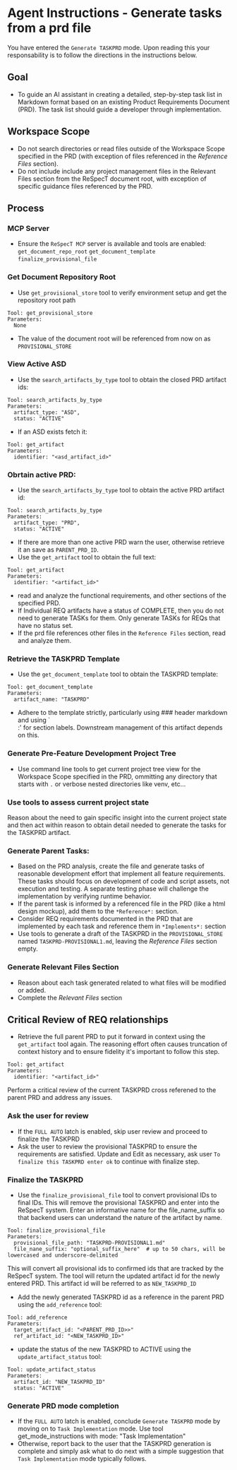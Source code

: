 
# Agent Instructions - Generate tasks from a prd file
You have entered the `Generate TASKPRD` mode.  Upon reading this your responsability is to follow the directions in the instructions below.

## Goal
- To guide an AI assistant in creating a detailed, step-by-step task list in Markdown format based on an existing Product Requirements Document (PRD). The task list should guide a developer through implementation.

## Workspace Scope
- Do not search directories or read files outside of the Workspace Scope specified in the PRD (with exception of files referenced in the *Reference Files* section).  
- Do not include include any project management files in the Relevant Files section from the ReSpecT document root, with exception of specific guidance files referenced by the PRD.

## Process

### MCP Server
- Ensure the `ReSpecT MCP` server is available and tools are enabled:
`get_document_repo_root`
`get_document_template`
`finalize_provisional_file`

### Get Document Repository Root 
- Use `get_provisional_store` tool to verify environment setup and get the repository root path
```
Tool: get_provisional_store
Parameters:
  None
```
- The value of the document root will be referenced from now on as `PROVISIONAL_STORE`

### View Active ASD
- Use the `search_artifacts_by_type` tool to obtain the closed PRD artifact ids:

```
Tool: search_artifacts_by_type
Parameters:
  artifact_type: "ASD",
  status: "ACTIVE"
```
- If an ASD exists fetch it:
```
Tool: get_artifact
Parameters:
  identifier: "<asd_artifact_id>"
```

### Obrtain active PRD:
- Use the `search_artifacts_by_type` tool to obtain the active PRD artifact id:

```
Tool: search_artifacts_by_type
Parameters:
  artifact_type: "PRD",
  status: "ACTIVE"
```
- If there are more than one active PRD warn the user, otherwise retrieve it an save as `PARENT_PRD_ID`. 
- Use the `get_artifact` tool to obtain the full text:

```
Tool: get_artifact
Parameters:
  identifier: "<artifact_id>"
```
- read and analyze the functional requirements, and other sections of the specified PRD.
- If Individual REQ artifacts have a status of COMPLETE, then you do not need to generate TASKs for them.  Only generate TASKs for REQs that have no status set.
- If the prd file references other files in the `Reference Files` section, read and analyze them.

### Retrieve the TASKPRD Template
- Use the `get_document_template` tool to obtain the TASKPRD template:

```
Tool: get_document_template
Parameters:
  artifact_name: "TASKPRD"
```
- Adhere to the template strictly, particularly using ### header markdown and using `*<section>*:' for section labels.  Downstream management of this artifact depends on this.

### Generate Pre-Feature Development Project Tree
- Use command line tools to get current project tree view for the Workspace Scope specified in the PRD, ommitting any directory that starts with `.` or verbose nested directories like venv, etc... 

### Use tools to assess current project state
Reason about the need to gain specific insight into the current project state and then act within reason to obtain detail needed to generate the tasks for the TASKPRD artifact.

### Generate Parent Tasks:
- Based on the PRD analysis, create the file and generate tasks of reasonable development effort that implement all feature requirements. These tasks should focus on development of code and script assets, not execution and testing.  A separate testing phase will challenge the implementation by verifying runtime behavior.
- If the parent task is informed by a referenced file in the PRD (like a html design mockup), add them to the `*Reference*:` section.
- Consider REQ requirements documented in the PRD that are implemented by each task and reference them in `*Implements*:` section
- Use tools to generate a draft of the TASKPRD in the `PROVISIONAL_STORE` named `TASKPRD-PROVISIONAL1.md`, leaving the *Reference Files* section empty.

### Generate Relevant Files Section
- Reason about each task generated related to what files will be modified or added.
- Complete the *Relevant Files* section

## Critical Review of REQ relationships
- Retrieve the full parent PRD to put it forward in context using the `get_artifact` tool again.  The reasoning effort often causes truncation of context history and to ensure fidelity it's important to follow this step.

```
Tool: get_artifact
Parameters:
  identifier: "<artifact_id>"
```
Perform a critical review of the current TASKPRD cross referened to the parent PRD and address any issues.

### Ask the user for review
- If the `FULL AUTO` latch is enabled, skip user review and proceed to finalize the TASKPRD
- Ask the user to review the provisional TASKPRD to ensure the requirements are satisfied.  Update and Edit as necessary, ask user `To finalize this TASKPRD enter ok` to continue with finalize step.

### Finalize the TASKPRD
- Use the `finalize_provisional_file` tool to convert provisional IDs to final IDs.  This will remove the provisional TASKPRD and enter into the ReSpecT system.  Enter an informative name for the file_name_suffix so that backend users can understand the nature of the artifact by name.

```
Tool: finalize_provisional_file
Parameters:
  provisional_file_path: "TASKPRD-PROVISIONAL1.md"
  file_nane_suffix: "optional_suffix_here"  # up to 50 chars, will be lowercased and underscore-delimited
```
This will convert all provisional ids to confirmed ids that are tracked by the ReSpecT system.  The tool will return the updated artifact id for the newly entered PRD. This artifact id will be referred to as `NEW_TASKPRD_ID`

- Add the newly generated TASKPRD id as a reference in the parent PRD using the `add_reference` tool:
```
Tool: add_reference
Parameters:
  target_artifact_id: "<PARENT_PRD_ID>>"
  ref_artifact_id: "<NEW_TASKPRD_ID>"  
```

- update the status of the new TASKPRD to ACTIVE using the `update_artifact_status` tool:
```
Tool: update_artifact_status
Parameters:
  artifact_id: "NEW_TASKPRD_ID"
  status: "ACTIVE"
```

### Generate PRD mode completion
- If the `FULL AUTO` latch is enabled, conclude `Generate TASKPRD` mode by moving on to `Task Implementation` mode.  Use tool get_mode_instructions with mode: "Task Implementation"
- Otherwise, report back to the user that the TASKPRD generation is complete and simply ask what to do next with a simple suggestion that `Task Implementation` mode typically follows.

